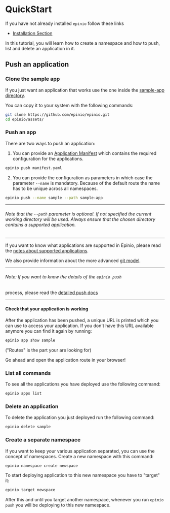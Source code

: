 # QuickStart 

If you have not already installed `epinio` follow these links

- [Installation Section](../installation/installation.md)

In this tutorial, you will learn how to create a namespace and how to push, list and delete an application in it.

## Push an application

### Clone the sample app

If you just want an application that works use the one inside the
[sample-app directory](https://github.com/epinio/epinio/tree/main/assets/sample-app).

You can copy it to your system with
the following commands:

```bash
git clone https://github.com/epinio/epinio.git
cd epinio/assets/
```

### Push an app

There are two ways to push an application:

1. You can provide an [Application Manifest](../references/manifests.md) which contains the required configuration for the applications.

```bash
epinio push manifest.yaml
```

2. You can provide the configuration as parameters in which case the parameter `--name` is mandatory.
Because of the default route the name has to be unique across all namespaces.

```bash
epinio push --name sample --path sample-app
```

***

###### Note that the `--path` parameter is optional. If not specified the current working directory will be used. Always ensure that the chosen directory contains a supported application.

***

If you want to know what applications are supported in Epinio, please read the
[notes about supported applications](../references/supported-apps.md).

We also provide information about the more advanced [git model](../explanations/advanced.md#git-pushing).

***

###### Note: If you want to know the details of the `epinio push`
process, please read the [detailed push docs](../explanations/detailed-push-process.md)

***

#### Check that your application is working

After the application has been pushed, a unique URL is printed which you can use to access your application. If you don't have this URL available anymore you can find it again by running:

```bash
epinio app show sample
```

("Routes" is the part your are looking for)

Go ahead and open the application route in your browser!

### List all commands

To see all the applications you have deployed use the following command:

```bash
epinio apps list
```

### Delete an application

To delete the application you just deployed run the following command:

```bash
epinio delete sample
```

### Create a separate namespace

If you want to keep your various application separated, you can use the concept of namespaces. Create a new namespace with this command:

```bash
epinio namespace create newspace
```

To start deploying application to this new namespace you have to "target" it:


```bash
epinio target newspace
```

After this and until you target another namespace, whenever you run `epinio push` you will be deploying to this new namespace.
